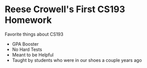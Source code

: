 # Reese Crowell's First CS193 Homework

Favorite things about CS193
- GPA Booster
- No Hard Tests
- Meant to be Helpful
- Taught by students who were in our shoes a couple years ago

